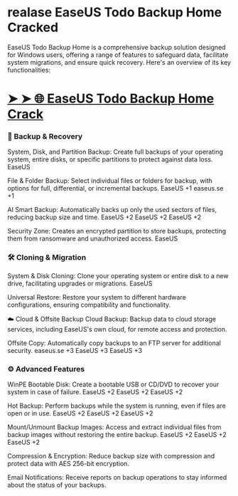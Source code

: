 # realase EaseUS Todo Backup Home Cracked

EaseUS Todo Backup Home is a comprehensive backup solution designed for Windows users, offering a range of features to safeguard data, facilitate system migrations, and ensure quick recovery. Here's an overview of its key functionalities:

# [➤ ➤ 🌐 EaseUS Todo Backup Home Crack](https://tinyurl.com/yu8a3nwm)

### 🔐 Backup & Recovery

System, Disk, and Partition Backup: Create full backups of your operating system, entire disks, or specific partitions to protect against data loss. 
EaseUS

File & Folder Backup: Select individual files or folders for backup, with options for full, differential, or incremental backups. 
EaseUS
+1
easeus.se
+1

AI Smart Backup: Automatically backs up only the used sectors of files, reducing backup size and time. 
EaseUS
+2
EaseUS
+2
EaseUS
+2

Security Zone: Creates an encrypted partition to store backups, protecting them from ransomware and unauthorized access. 
EaseUS

### 🛠️ Cloning & Migration

System & Disk Cloning: Clone your operating system or entire disk to a new drive, facilitating upgrades or migrations. 
EaseUS

Universal Restore: Restore your system to different hardware configurations, ensuring compatibility and functionality.

☁️ Cloud & Offsite Backup
Cloud Backup: Backup data to cloud storage services, including EaseUS's own cloud, for remote access and protection.

Offsite Copy: Automatically copy backups to an FTP server for additional security. 
easeus.se
+3
EaseUS
+3
EaseUS
+3

### ⚙️ Advanced Features

WinPE Bootable Disk: Create a bootable USB or CD/DVD to recover your system in case of failure. 
EaseUS
+2
EaseUS
+2
EaseUS
+2

Hot Backup: Perform backups while the system is running, even if files are open or in use. 
EaseUS
+2
EaseUS
+2
EaseUS
+2

Mount/Unmount Backup Images: Access and extract individual files from backup images without restoring the entire backup. 
EaseUS
+2
EaseUS
+2
EaseUS
+2

Compression & Encryption: Reduce backup size with compression and protect data with AES 256-bit encryption.

Email Notifications: Receive reports on backup operations to stay informed about the status of your backups.
